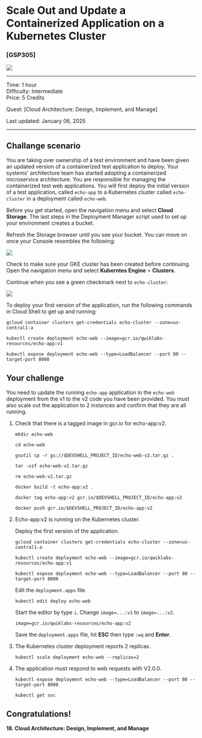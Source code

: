 # Scale Out and Update a Containerized Application on a Kubernetes Cluster


### [GSP305]

![](https://cdn.qwiklabs.com/GMOHykaqmlTHiqEeQXTySaMXYPHeIvaqa2qHEzw6Occ%3D)

---

Time: 1 hour<br>
Difficulty: Intermediate<br>
Price: 5 Credits

Quest: [Cloud Architecture: Design, Implement, and Manage]<br>

Last updated: January 06, 2025

---

## Challange scenario

You are taking over ownership of a test environment and have been given an updated version of a containerized test application to deploy. Your systems' architecture team has started adopting a containerized microservice architecture. You are responsible for managing the containerized test web applications. You will first deploy the initial version of a test application, called `echo-app` to a Kubernetes cluster called `echo-cluster` in a deployment called `echo-web`.

Before you get started, open the navigation menu and select **Cloud Storage**. The last steps in the Deployment Manager script used to set up your environment creates a bucket.

Refresh the Storage browser until you see your bucket. You can move on once your Console resembles the following:

![](https://cdn.qwiklabs.com/RKx%2Beyre8biFcFibTkCaSr9cy0rNnHR6p4RHDe0TxFs%3D)

Check to make sure your GKE cluster has been created before continuing. Open the navigation menu and select **Kuberntes Engine** > **Clusters**.

Continue when you see a green checkmark next to `echo-cluster`:

![](https://cdn.qwiklabs.com/kmqz8VQgu%2BTGMvF1yIjOu3ynvxfVGiUlXS6q3LFdbJc%3D)

To deploy your first version of the application, run the following commands in Cloud Shell to get up and running:

```
gcloud container clusters get-credentials echo-cluster --zone=us-central1-a
```

```
kubectl create deployment echo-web --image=gcr.io/qwiklabs-resources/echo-app:v1
```

```
kubectl expose deployment echo-web --type=LoadBalancer --port 80 --target-port 8000
```


## Your challenge

You need to update the running `echo-app` application in the `echo-web` deployment from the v1 to the v2 code you have been provided. You must also scale out the application to 2 instances and confirm that they are all running.


1. Check that there is a tagged image in gcr.io for echo-app:v2.

    ```
    mkdir echo-web
    
    cd echo-web
    
    gsutil cp -r gs://$DEVSHELL_PROJECT_ID/echo-web-v2.tar.gz .
    
    tar -xzf echo-web-v2.tar.gz
    
    rm echo-web-v2.tar.gz
    
    docker build -t echo-app:v2 .
    
    docker tag echo-app:v2 gcr.io/$DEVSHELL_PROJECT_ID/echo-app:v2
    
    docker push gcr.io/$DEVSHELL_PROJECT_ID/echo-app:v2
    ```

2. Echo-app:v2 is running on the Kubernetes cluster.

    Deploy the first version of the application.

    ```
    gcloud container clusters get-credentials echo-cluster --zone=us-central1-a

    kubectl create deployment echo-web --image=gcr.io/qwiklabs-resources/echo-app:v1

    kubectl expose deployment echo-web --type=LoadBalancer --port 80 --target-port 8000
    ```

    Edit the `deployment.apps` file.

    ```
    kubectl edit deploy echo-web
    ```

    Start the editor by type `i`. Change `image=...:v1` to `image=...:v2`. 

    ```
    image=gcr.io/qwiklabs-resources/echo-app:v2
    ```
    
    Save the `deployment.apps` file, hit **ESC** then type `:wq` and **Enter**.

3. The Kubernetes cluster deployment reports 2 replicas.

    ```
    kubectl scale deployment echo-web --replicas=2
    ```

4. The application must respond to web requests with V2.0.0.

    ```
    kubectl expose deployment echo-web --type=LoadBalancer --port 80 --target-port 8000

    kubectl get svc
    ```


## Congratulations!

**18. Cloud Architecture: Design, Implement, and Manage**
